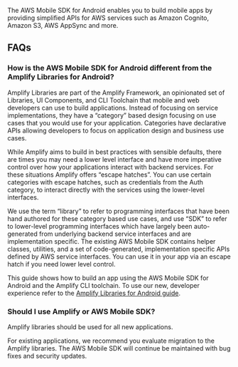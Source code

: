 The AWS Mobile SDK for Android enables you to build mobile apps by providing simplified APIs for AWS services such as Amazon Cognito, Amazon S3, AWS AppSync and more.

<inline-fragment src="~/sdk/fragments/library-callout.md"></inline-fragment>

## FAQs

### How is the AWS Mobile SDK for Android different from the Amplify Libraries for Android?

Amplify Libraries are part of the Amplify Framework, an opinionated set of Libraries, UI Components, and CLI Toolchain that mobile and web developers can use to build applications. Instead of focusing on service implementations, they have a “category” based design focusing on use cases that you would use for your application. Categories have declarative APIs allowing developers to focus on application design and business use cases.

While Amplify aims to build in best practices with sensible defaults, there are times you may need a lower level interface and have more imperative control over how your applications interact with backend services. For these situations Amplify offers “escape hatches”. You can use certain categories with escape hatches, such as credentials from the Auth category, to interact directly with the services using the lower-level interfaces.

We use the term “library” to refer to programming interfaces that have been hand authored for these category based use cases, and use “SDK” to refer to lower-level programming interfaces which have largely been auto-generated from underlying backend service interfaces and are implementation specific. The existing AWS Mobile SDK contains helper classes, utilities, and a set of code-generated, implementation specific APIs defined by AWS service interfaces. You can use it in your app via an escape hatch if you need lower level control.

This guide shows how to build an app using the AWS Mobile SDK for Android and the Amplify CLI toolchain. To use our new, developer experience refer to the [Amplify Libraries for Android guide](~/lib/lib.md).

### Should I use Amplify or AWS Mobile SDK?

Amplify libraries should be used for all new applications. 

For existing applications, we recommend you evaluate migration to the Amplify libraries. The AWS Mobile SDK will continue be maintained with bug fixes and security updates.
